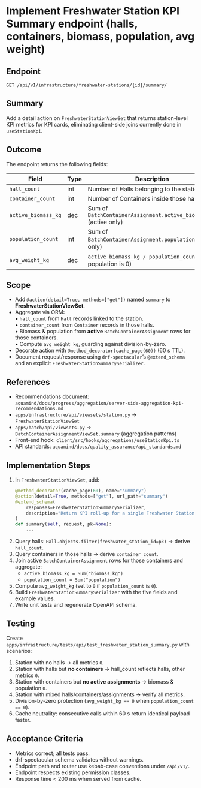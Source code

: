 # Implement Freshwater Station KPI Summary endpoint (halls, containers, biomass, population, avg weight)

## Endpoint  
`GET /api/v1/infrastructure/freshwater-stations/{id}/summary/`

## Summary  
Add a detail action on `FreshwaterStationViewSet` that returns station-level KPI metrics for KPI cards, eliminating client-side joins currently done in `useStationKpi`.

## Outcome  
The endpoint returns the following fields:

| Field               | Type | Description                                                          |
|---------------------|------|----------------------------------------------------------------------|
| `hall_count`        | int  | Number of Halls belonging to the station                             |
| `container_count`   | int  | Number of Containers inside those halls                              |
| `active_biomass_kg` | dec  | Sum of `BatchContainerAssignment.active_biomass_kg` (active only)    |
| `population_count`  | int  | Sum of `BatchContainerAssignment.population` (active only)           |
| `avg_weight_kg`     | dec  | `active_biomass_kg / population_count` (0 if population is 0)        |

## Scope  
- Add `@action(detail=True, methods=["get"])` named `summary` to **FreshwaterStationViewSet**.  
- Aggregate via ORM:  
  • `hall_count` from `Hall` records linked to the station.  
  • `container_count` from `Container` records in those halls.  
  • Biomass & population from **active** `BatchContainerAssignment` rows for those containers.  
  • Compute `avg_weight_kg`, guarding against division-by-zero.  
- Decorate action with `@method_decorator(cache_page(60))` (60 s TTL).  
- Document request/response using `drf-spectacular`’s `@extend_schema` and an explicit `FreshwaterStationSummarySerializer`.

## References  
- Recommendations document: `aquamind/docs/progress/aggregation/server-side-aggregation-kpi-recommendations.md`  
- `apps/infrastructure/api/viewsets/station.py` → `FreshwaterStationViewSet`  
- `apps/batch/api/viewsets.py` → `BatchContainerAssignmentViewSet.summary` (aggregation patterns)  
- Front-end hook: `client/src/hooks/aggregations/useStationKpi.ts`  
- API standards: `aquamind/docs/quality_assurance/api_standards.md`

## Implementation Steps  
1. In `FreshwaterStationViewSet`, add:  
   ```python
   @method_decorator(cache_page(60), name="summary")
   @action(detail=True, methods=["get"], url_path="summary")
   @extend_schema(
       responses=FreshwaterStationSummarySerializer,
       description="Return KPI roll-up for a single Freshwater Station."
   )
   def summary(self, request, pk=None):
       ...
   ```  
2. Query halls: `Hall.objects.filter(freshwater_station_id=pk)` → derive `hall_count`.  
3. Query containers in those halls → derive `container_count`.  
4. Join active `BatchContainerAssignment` rows for those containers and aggregate:  
   * `active_biomass_kg = Sum("biomass_kg")`  
   * `population_count = Sum("population")`  
5. Compute `avg_weight_kg` (set to `0` if `population_count` is `0`).  
6. Build `FreshwaterStationSummarySerializer` with the five fields and example values.  
7. Write unit tests and regenerate OpenAPI schema.

## Testing  
Create `apps/infrastructure/tests/api/test_freshwater_station_summary.py` with scenarios:  
1. Station with no halls → all metrics `0`.  
2. Station with halls but **no containers** → hall_count reflects halls, other metrics `0`.  
3. Station with containers but **no active assignments** → biomass & population `0`.  
4. Station with mixed halls/containers/assignments → verify all metrics.  
5. Division-by-zero protection (`avg_weight_kg == 0` when `population_count == 0`).  
6. Cache neutrality: consecutive calls within 60 s return identical payload faster.

## Acceptance Criteria  
- Metrics correct; all tests pass.  
- drf-spectacular schema validates without warnings.  
- Endpoint path and router use kebab-case conventions under `/api/v1/`.  
- Endpoint respects existing permission classes.  
- Response time < 200 ms when served from cache.  
